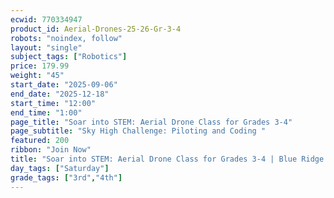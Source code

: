 ```yaml
---
ecwid: 770334947
product_id: Aerial-Drones-25-26-Gr-3-4
robots: "noindex, follow"
layout: "single"
subject_tags: ["Robotics"]
price: 179.99
weight: "45"
start_date: "2025-09-06"
end_date: "2025-12-18"
start_time: "12:00"
end_time: "1:00"
page_title: "Soar into STEM: Aerial Drone Class for Grades 3-4"
page_subtitle: "Sky High Challenge: Piloting and Coding "
featured: 200
ribbon: "Join Now"
title: "Soar into STEM: Aerial Drone Class for Grades 3-4 | Blue Ridge Boost"
day_tags: ["Saturday"]
grade_tags: ["3rd","4th"]
---
```

